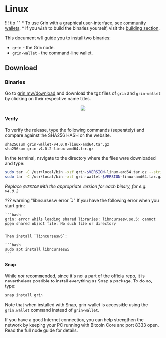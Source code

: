 # Linux

!!! tip ""
    * To use Grin with a graphical user-interface, see [community wallets](../community-wallets.md).
    * If you wish to build the binaries yourself, visit the [building section](https://github.com/mimblewimble/grin/blob/master/doc/build.md).

This document will guide you to install two binaries:

* `grin` - the Grin node.
* `grin-wallet` - the command-line wallet.

## Download

### Binaries

Go to [grin.mw/download](https://grin.mw/download) and download the tgz files of `grin` and `grin-wallet` by clicking on their respective name titles.

<p align="center">
  <img src="https://paouky.github.io/docs/assets/images/download-page.png">
</p>

#### Verify

To verify the release, type the following commands (seperately) and compare against the SHA256 HASH on the website.

```text
sha256sum grin-wallet-v4.0.0-linux-amd64.tar.gz
sha256sum grin-v4.0.2-linux-amd64.tar.gz
```



In the terminal, navigate to the directory where the files were downloaded and type:
```bash
sudo tar -C /usr/local/bin -xzf grin-$VERSION-linux-amd64.tar.gz --strip-components=1
sudo tar -C /usr/local/bin -xzf grin-wallet-$VERSION-linux-amd64.tar.gz --strip-components=1
```
*Replace `$VESION` with the appropriate version for each binary, for e.g. `v4.0.2`*

??? warning "libncursesw error &#8628;"
    If you have the following error when you start grin:

    ```bash
    grin: error while loading shared libraries: libncursesw.so.5: cannot open shared object file: No such file or directory
    ```

    Then install `libncursesw5`:

    ```bash
    sudo apt install libncursesw5
    ```

#### Snap

While *not* recommended, since it's not a part of the official repo, it is nevertheless possible to install everything as Snap a package. To do so, type:

```bash
snap install grin
```

Note that when installed with Snap, grin-wallet is accessible using the `grin.wallet` command instead of `grin-wallet`.


If you have a good Internet connection, you can help strengthen the network by keeping your PC running with Bitcoin Core and port 8333 open. Read the full node guide for details.
